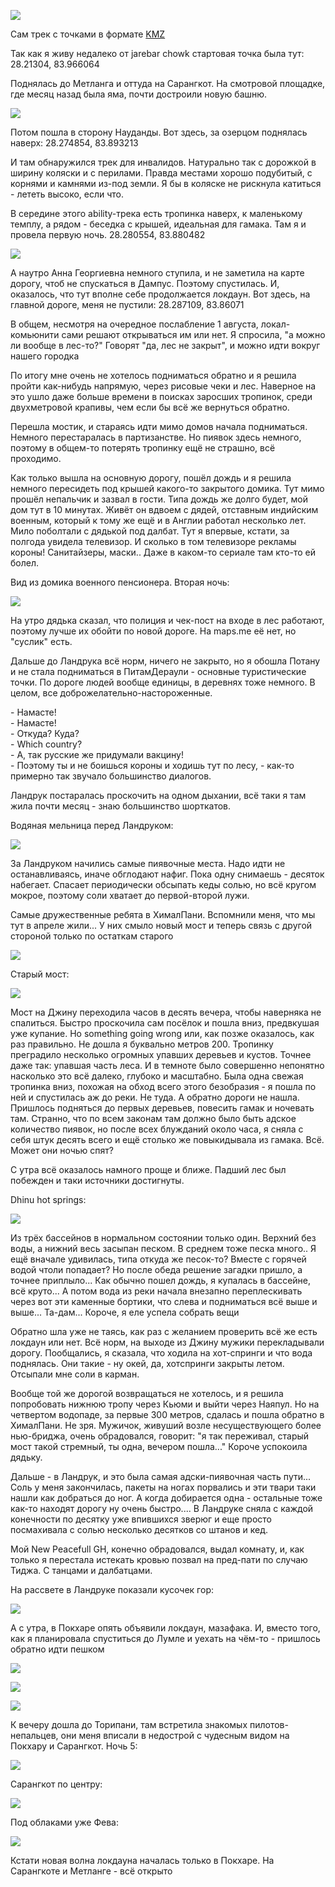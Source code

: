 [category]: <> (Travel, Nepal)
[date]: <> (2020/08/22)
[title]: <> (Lock-down trip 2.0)

![](https://bafybeiduq5yc4xx3owi777yeeotnej6z6ucv4gp3vunzbmxxxc46sva2ka.ipfs.flk-ipfs.xyz/1.jpeg)

Сам трек с точками в формате [KMZ](https://bafybeiduq5yc4xx3owi777yeeotnej6z6ucv4gp3vunzbmxxxc46sva2ka.ipfs.flk-ipfs.xyz/Lockdown-trip-2.kmz)

Так как я живу недалеко от jarebar chowk стартовая точка была тут: 28.21304, 83.966064

Поднялась до Метланга и оттуда на Сарангкот. На смотровой площадке, где месяц назад была яма, почти достроили новую  башню.

![](https://bafybeiduq5yc4xx3owi777yeeotnej6z6ucv4gp3vunzbmxxxc46sva2ka.ipfs.flk-ipfs.xyz/2.jpeg)

Потом пошла в сторону Науданды. Вот здесь, за озерцом поднялась наверх: 28.274854, 83.893213 

И там обнаружился трек для инвалидов. Натурально так с дорожкой в ширину коляски и с перилами. Правда местами хорошо подубитый, с корнями и камнями из-под земли. Я бы в коляске не рискнула катиться - лететь высоко, если что.

В середине этого ability-трека есть тропинка наверх, к маленькому темплу, а рядом - беседка с крышей, идеальная для гамака. Там я и провела первую ночь. 28.280554, 83.880482

![](https://bafybeiduq5yc4xx3owi777yeeotnej6z6ucv4gp3vunzbmxxxc46sva2ka.ipfs.flk-ipfs.xyz/3.jpeg)

А наутро Анна Георгиевна немного ступила, и не заметила на карте дорогу, чтоб не спускаться в Дампус. Поэтому спустилась. И, оказалось, что тут вполне себе продолжается локдаун. Вот здесь, на главной дороге, меня не пустили: 28.287109, 83.86071

В общем, несмотря на очередное послабление 1 августа, локал-комьюнити сами решают открываться им или нет. Я спросила, "а можно ли вообще в лес-то?" Говорят "да, лес не закрыт", и можно идти вокруг нашего городка

По итогу мне очень не хотелось подниматься обратно и я решила пройти как-нибудь напрямую, через рисовые чеки и лес. Наверное на это ушло даже больше времени в поисках заросших тропинок, среди двухметровой крапивы, чем если бы всё же вернуться обратно.

Перешла мостик, и стараясь идти мимо домов начала подниматься. Немного перестаралась в партизанстве. Но пиявок здесь немного, поэтому в общем-то потерять тропинку ещё не страшно, всё проходимо. 

Как только вышла на основную дорогу, пошёл дождь и я решила немного пересидеть под крышей какого-то закрытого домика. Тут мимо прошёл непальчик и зазвал в гости. Типа дождь же долго будет, мой дом тут в 10 минутах. Живёт он вдвоем с дядей, отставным индийским военным, который к тому же ещё и в Англии работал несколько лет. Мило поболтали с дядькой под далбат.
Тут я впервые, кстати, за полгода увидела телевизор. И сколько в том телевизоре рекламы короны! Санитайзеры, маски.. Даже в каком-то сериале там кто-то ей болел.

Вид из домика военного пенсионера. Вторая ночь:

![](https://bafybeiduq5yc4xx3owi777yeeotnej6z6ucv4gp3vunzbmxxxc46sva2ka.ipfs.flk-ipfs.xyz/4.jpeg)

На утро дядька сказал, что полиция и чек-пост на входе в лес работают, поэтому лучше их обойти по новой дороге. На maps.me её нет, но "суслик" есть.

Дальше до Ландрука всё норм, ничего не закрыто, но я обошла Потану и не стала подниматься в ПитамДераули - основные туристические точки. По дороге людей вообще единицы, в деревнях тоже немного. В целом, все доброжелательно-настороженные. 

\- Намасте!<br>
\- Намасте!<br>
\- Откуда? Куда?<br>
\- Which country?<br>
\- А, так русские же придумали вакцину!<br>
\- Поэтому ты и не боишься короны и ходишь тут по лесу, - как-то примерно так звучало большинство диалогов.

Ландрук постаралась проскочить на одном дыхании, всё таки я там жила почти месяц - знаю большинство шорткатов.

Водяная мельница перед Ландруком:

![](https://bafybeiduq5yc4xx3owi777yeeotnej6z6ucv4gp3vunzbmxxxc46sva2ka.ipfs.flk-ipfs.xyz/5.jpg)

За Ландруком начились самые пиявочные места. Надо идти не останавливаясь, иначе обглодают нафиг. Пока одну снимаешь - десяток набегает. Спасает периодически обсыпать кеды солью, но всё кругом мокрое, поэтому соли хватает до первой-второй лужи.

Самые дружественные ребята в ХималПани. Вспомнили меня, что мы тут в апреле жили... У них смыло новый мост и теперь связь с другой стороной только по остаткам старого

![](https://bafybeiduq5yc4xx3owi777yeeotnej6z6ucv4gp3vunzbmxxxc46sva2ka.ipfs.flk-ipfs.xyz/6.jpeg)

Старый мост:

![](https://bafybeiduq5yc4xx3owi777yeeotnej6z6ucv4gp3vunzbmxxxc46sva2ka.ipfs.flk-ipfs.xyz/7.jpg)

Мост на Джину переходила часов в десять вечера, чтобы наверняка не спалиться. Быстро проскочила сам посёлок и пошла вниз, предвкушая уже купание. Но something going wrong или, как позже оказалось, как раз правильно. Не дошла я буквально метров 200. Тропинку преградило несколько огромных упавших деревьев и кустов. Точнее даже так: упавшая часть леса. И в темноте было совершенно непонятно насколько это всё далеко, глубоко и масштабно. Была одна свежая тропинка вниз, похожая на обход всего этого безобразия - я пошла по ней и спустилась аж до реки. Не туда. А обратно дороги не нашла. Пришлось подняться до первых деревьев, повесить гамак и ночевать там. Странно, что по всем законам там должно было быть адское количество пиявок, но после всех блужданий около часа, я сняла с себя штук десять всего и ещё столько же повыкидывала из гамака. Всё. Может они ночью спят?

С утра всё оказалось намного проще и ближе. Падший лес был побежден и таки источники достигнуты.

Dhinu hot springs:

![](https://bafybeiduq5yc4xx3owi777yeeotnej6z6ucv4gp3vunzbmxxxc46sva2ka.ipfs.flk-ipfs.xyz/8.jpeg)

Из трёх бассейнов в нормальном состоянии только один. Верхний без воды, а нижний весь засыпан песком. В среднем тоже песка много.. Я ещё вначале удивилась, типа откуда же песок-то? Вместе с горячей водой чтоли попадает? Но после обеда решение загадки пришло, а точнее приплыло... 
Как обычно пошел дождь, я купалась в бассейне, всё круто... А потом вода из реки начала внезапно переплескивать через вот эти каменные бортики, что слева и подниматься всё выше и выше... Та-дам...
Короче, я еле успела собрать вещи

Обратно шла уже не таясь, как раз с желанием проверить всё же есть локдаун или нет. Всё норм, на выходе из Джину мужики перекладывали дорогу. Пообщались, я сказала, что ходила на хот-спринги и что вода поднялась. Они такие - ну окей, да, хотспринги закрыты летом. Отсыпали мне соли в карман.

Вообще той же дорогой возвращаться не хотелось, и я решила попробовать нижнюю тропу через Кьюми и выйти через Наяпул. Но на четвертом водопаде, за первые 300 метров, сдалась и пошла обратно в ХималПани. Не зря. Мужичок, живуший возле несуществующего более нью-бриджа, очень обрадовался, говорит: "я так переживал, старый мост такой стремный, ты одна, вечером пошла..." Короче успокоила дядьку.

Дальше - в Ландрук, и это была самая адски-пиявочная часть пути... Соль у меня закончилась, пакеты на ногах порвались и эти твари таки нашли как добраться до ног. А когда добирается одна - остальные тоже как-то находят дорогу ну очень быстро.... В Ландруке сняла с каждой конечности по десятку уже впившихся зверюг и еще просто посмахивала с солью несколько десятков со штанов и кед.

Мой New Peacefull GH, конечно обрадовался, выдал комнату, и, как только я перестала истекать кровью позвал на пред-пати по случаю Тиджа. С танцами и далбатцами.

На рассвете в Ландруке показали кусочек гор:

![](https://bafybeiduq5yc4xx3owi777yeeotnej6z6ucv4gp3vunzbmxxxc46sva2ka.ipfs.flk-ipfs.xyz/9.jpeg)

А с утра, в Покхаре опять объявили локдаун, мазафака. И, вместо того, как я планировала спуститься до Лумле и уехать на чём-то - пришлось обратно идти пешком

![](https://bafybeiduq5yc4xx3owi777yeeotnej6z6ucv4gp3vunzbmxxxc46sva2ka.ipfs.flk-ipfs.xyz/10.jpeg)

![](https://bafybeiduq5yc4xx3owi777yeeotnej6z6ucv4gp3vunzbmxxxc46sva2ka.ipfs.flk-ipfs.xyz/11.jpeg)

![](https://bafybeiduq5yc4xx3owi777yeeotnej6z6ucv4gp3vunzbmxxxc46sva2ka.ipfs.flk-ipfs.xyz/12.jpeg)

К вечеру дошла до Торипани, там встретила знакомых пилотов-непальцев, они меня вписали в недострой с чудесным видом на Покхару и Сарангкот. Ночь 5:

![](https://bafybeiduq5yc4xx3owi777yeeotnej6z6ucv4gp3vunzbmxxxc46sva2ka.ipfs.flk-ipfs.xyz/13.jpeg)

Сарангкот по центру:

![](https://bafybeiduq5yc4xx3owi777yeeotnej6z6ucv4gp3vunzbmxxxc46sva2ka.ipfs.flk-ipfs.xyz/14.jpeg)

Под облаками уже Фева:

![](https://bafybeiduq5yc4xx3owi777yeeotnej6z6ucv4gp3vunzbmxxxc46sva2ka.ipfs.flk-ipfs.xyz/15.jpeg)

Кстати новая волна локдауна началась только в Покхаре. На Сарангкоте и Метланге - всё открыто